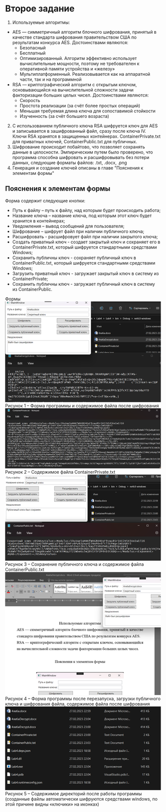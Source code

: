 # Второе задание
1. Используемые алгоритмы: 
- AES — симметричный алгоритм блочного шифрования, принятый в качестве стандарта шифрования правительством США по результатам конкурса AES. Достоинствами являются:
    - Безопасный
    - Бесплатный
    - Оптимизированный. Алгоритм эффективно использует вычислительные мощности, поэтому не требователен к оперативной памяти устройства и «железу»
    - Мультиплатформенный. Реализовывается как на аппаратной части, так и на программной
- RSA — криптографический алгоритм с открытым ключом, основывающийся на вычислительной сложности задачи факторизации больших целых чисел. Достоинствами являются:
    - Скорость
    - Простота реализации (за счёт более простых операций)
    - Меньшая требуемая длина ключа для сопоставимой стойкости
    - Изученность (за счёт большего возраста)
2. С использованием публичного ключа RSA шифруется ключ для AES и записывается в зашифрованный файл, сразу после ключа IV. Ключи RSA хранятся в защищенных контейнерах. ContainerPrivate.txt для приватных ключей, ContainerPublic.txt для публичных.
3. Шифрование происходит побайтово, что позволяет сохранять данные в целосности. Эмпирическим путем было проверено, что программа способна шифровать и расшифровывать без потери данных, следующие форматы файлов: .txt, .docx, .png
4. Генерация и создание ключей описаны в главе "Пояснения к элементам формы"

## Пояснения к элементам формы

Форма содержит следующие кнопки:
- Путь к файлу – путь к файлу, над которым будет происходить работа;
- Название ключа – название ключа, под которым этот ключ будет хранится в контейнерах;
- Уведомления – вывод сообщений для пользователя;
- Шифрование – шифрует файл при наличии публичного ключа;
- Расшифровать -  расшифровует файл при наличии закрытого ключа;
- Создать приватный ключ -  создает закрытый ключ и сохраняет его в ContainerPrivate.txt, который шифруется стандартными средствами Windows;
- Сохранить публичны ключ -  сохраняет публичный ключ в ContainerPublic.txt, который шифруется стандартными средствами Windows;
- Загрузить приватный ключ -  загружает закрытый ключ в систему из ContainerPrivate;
- Сохранить публичны ключ -  загружает публичный ключ в систему из ContainerPublic.

Формы \
![Форма программы и содержимое файла после шифрования](https://github.com/VladimirNone/OlympPetersburg/blob/main/SecondTask/Scrinshots/1.png?raw=true) \
Рисунок 1 – Форма программы и содержимое файла после шифрования \
![Содержимое файла ContainerPrivate.txt](https://github.com/VladimirNone/OlympPetersburg/blob/main/SecondTask/Scrinshots/2.png?raw=true) \
Рисунок 2 – Содержимое файла ContainerPrivate.txt \
![Сохранение публичного ключа и содержимое файла ContainerPublic.txt](https://github.com/VladimirNone/OlympPetersburg/blob/main/SecondTask/Scrinshots/3.png?raw=true) \
Рисунок 3 – Сохранение публичного ключа и содержимое файла ContainerPublic.txt \
![Форма программы после перезапуска, загрузки публичного ключа и шифрования файла, содержимое файла после шифрования](https://github.com/VladimirNone/OlympPetersburg/blob/main/SecondTask/Scrinshots/4.png?raw=true) \
Рисунок 4 – Форма программы после перезапуска, загрузки публичного ключа и шифрования файла, содержимое файла после шифрования \
![Содержимое директорий после работы программы](https://github.com/VladimirNone/OlympPetersburg/blob/main/SecondTask/Scrinshots/5.png?raw=true) \
Рисунок 5 – Содержимое директорий после работы программы (созданные файлы автоматически шифруются средствами windows, по этой причине видны «ключики» на иконках)
